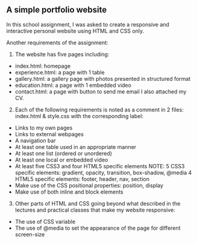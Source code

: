 ## A simple portfolio website

In this school assignment, I was asked to create a responsive and interactive personal website using HTML and CSS only. 

Another requirements of the assignment:

1. The website has five pages including:
- index.html: homepage
- experience.html: a page with 1 table
- gallery.html: a gallery page with photos presented in structured format
- education.html: a page with 1 embedded video
- contact.html: a page with button to send me email
I also attached my CV.


2. Each of the following requirements is noted as a comment in 2 files: index.html & style.css with the corresponding label:

- Links to my own pages
- Links to external webpages
- A navigation bar
- At least one table used in an appropriate manner
- At least one list (ordered or unordered)
- At least one local or embedded video
- At least five CSS3 and four HTML5 specific elements 
    NOTE:
        5 CSS3 specific elements: gradient, opacity, transition, box-shadow, @media
        4 HTML5 specific elements: footer, header, nav, section          
- Make use of the CSS positional properties: position, display
- Make use of both inline and block elements


3. Other parts of HTML and CSS going beyond what described in the lectures and practical classes that make my website responsive:
- The use of CSS variable
- The use of @media to set the appearance of the page for different screen-size
